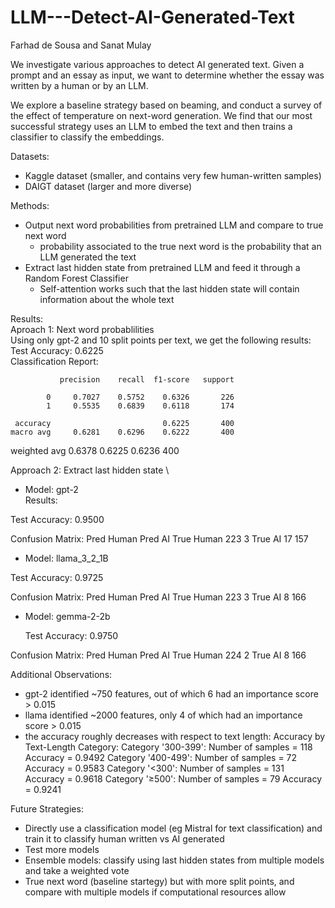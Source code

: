 ﻿# LLM---Detect-AI-Generated-Text

Farhad de Sousa and Sanat Mulay 

We investigate various approaches to detect AI generated text. Given a prompt and an essay as input, we want to determine whether the essay was written by a human or by an LLM. 

We explore a baseline strategy based on beaming, and conduct a survey of the effect of temperature on next-word generation. We find that our most successful strategy uses an LLM to embed the text and then trains a classifier to classify the embeddings. 

Datasets:
- Kaggle dataset (smaller, and contains very few human-written samples) 
- DAIGT dataset (larger and more diverse) 

Methods:
- Output next word probabilities from pretrained LLM and compare to true next word 
  - probability associated to the true next word is the probability that an LLM generated the text 
- Extract last hidden state from pretrained LLM and feed it through a Random Forest Classifier 
  - Self-attention works such that the last hidden state will contain information about the whole text 

Results: \
Aproach 1: Next word probablilities \
 Using only gpt-2 and 10 split points per text, we get the following results: \
 Test Accuracy: 0.6225 \
 Classification Report: 
 
               precision    recall  f1-score   support 
 
            0     0.7027    0.5752    0.6326       226
            1     0.5535    0.6839    0.6118       174

     accuracy                         0.6225       400
    macro avg     0.6281    0.6296    0.6222       400
 weighted avg     0.6378    0.6225    0.6236       400

 Approach 2: Extract last hidden state \
 - Model: gpt-2 \
 Results:

 Test Accuracy: 0.9500

Confusion Matrix:
            Pred Human  Pred AI
True Human         223        3
True AI             17      157

- Model: llama_3_2_1B

Test Accuracy: 0.9725

Confusion Matrix:
            Pred Human  Pred AI
True Human         223        3
True AI              8      166

- Model: gemma-2-2b

  Test Accuracy: 0.9750

Confusion Matrix:
            Pred Human  Pred AI
True Human         224        2
True AI              8      166


Additional Observations:
- gpt-2 identified ~750 features, out of which 6 had an importance score > 0.015
- llama identified ~2000 features, only 4 of which had an importance score > 0.015
- the accuracy roughly decreases with respect to text length:
   Accuracy by Text-Length Category:
    Category '300-399':
      Number of samples = 118
      Accuracy = 0.9492
    Category '400-499':
      Number of samples = 72
      Accuracy = 0.9583
    Category '<300':
      Number of samples = 131
      Accuracy = 0.9618
    Category '≥500':
      Number of samples = 79
      Accuracy = 0.9241


Future Strategies: 
- Directly use a classification model (eg Mistral for text classification) and train it to classify human written vs AI generated
- Test more models
- Ensemble models: classify using last hidden states from multiple models and take a weighted vote
- True next word (baseline startegy) but with more split points, and compare with multiple models if computational resources allow





